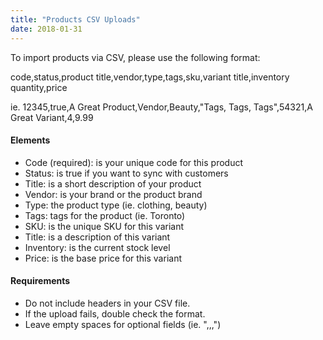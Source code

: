 ```yaml
---
title: "Products CSV Uploads"
date: 2018-01-31
---
```


To import products via CSV, please use the following format:

code,status,product title,vendor,type,tags,sku,variant title,inventory quantity,price

ie. 12345,true,A Great Product,Vendor,Beauty,"Tags, Tags, Tags",54321,A Great Variant,4,9.99

#### Elements
* Code (required): is your unique code for this product
* Status: is true if you want to sync with customers
* Title: is a short description of your product
* Vendor: is your brand or the product brand
* Type: the product type (ie. clothing, beauty)
* Tags: tags for the product (ie. Toronto)
* SKU: is the unique SKU for this variant
* Title: is a description of this variant
* Inventory: is the current stock level
* Price: is the base price for this variant

#### Requirements
* Do not include headers in your CSV file.
* If the upload fails, double check the format.
* Leave empty spaces for optional fields (ie. ",,,")




